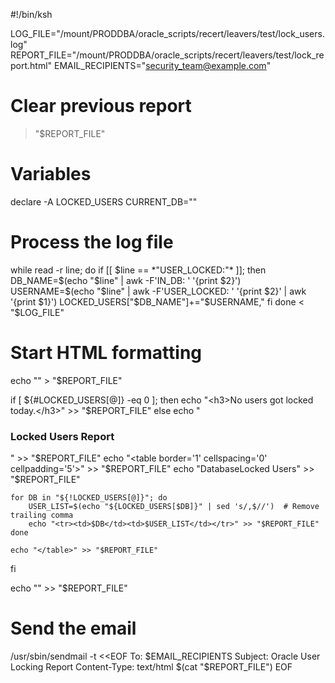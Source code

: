 #!/bin/ksh

LOG_FILE="/mount/PRODDBA/oracle_scripts/recert/leavers/test/lock_users.log"
REPORT_FILE="/mount/PRODDBA/oracle_scripts/recert/leavers/test/lock_report.html"
EMAIL_RECIPIENTS="security_team@example.com"

# Clear previous report
> "$REPORT_FILE"

# Variables
declare -A LOCKED_USERS
CURRENT_DB=""

# Process the log file
while read -r line; do
    if [[ $line == *"USER_LOCKED:"* ]]; then
        DB_NAME=$(echo "$line" | awk -F'IN_DB: ' '{print $2}')
        USERNAME=$(echo "$line" | awk -F'USER_LOCKED: ' '{print $2}' | awk '{print $1}')
        LOCKED_USERS["$DB_NAME"]+="$USERNAME,"
    fi
done < "$LOG_FILE"

# Start HTML formatting
echo "<html><body>" > "$REPORT_FILE"

if [ ${#LOCKED_USERS[@]} -eq 0 ]; then
    echo "<h3>No users got locked today.</h3>" >> "$REPORT_FILE"
else
    echo "<h3>Locked Users Report</h3>" >> "$REPORT_FILE"
    echo "<table border='1' cellspacing='0' cellpadding='5'>" >> "$REPORT_FILE"
    echo "<tr><th>Database</th><th>Locked Users</th></tr>" >> "$REPORT_FILE"

    for DB in "${!LOCKED_USERS[@]}"; do
        USER_LIST=$(echo "${LOCKED_USERS[$DB]}" | sed 's/,$//')  # Remove trailing comma
        echo "<tr><td>$DB</td><td>$USER_LIST</td></tr>" >> "$REPORT_FILE"
    done

    echo "</table>" >> "$REPORT_FILE"
fi

echo "</body></html>" >> "$REPORT_FILE"

# Send the email
/usr/sbin/sendmail -t <<EOF
To: $EMAIL_RECIPIENTS
Subject: Oracle User Locking Report
Content-Type: text/html
$(cat "$REPORT_FILE")
EOF
